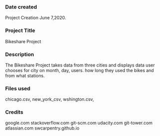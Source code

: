 ### Date created
Project Creation June 7,2020.

### Project Title
Bikeshare Project

### Description
The Bikeshare Project takes data from three cities and displays data user chooses for city on month, day, users. how long they used the bikes and from what stations.

### Files used
chicago.csv,
new_york_csv,
wshington.csv, 

### Credits
google.com
stackoverflow.com
git-scm.com
udacity.com
git-tower.com
atlassian.com
swcarpentry.github.io
